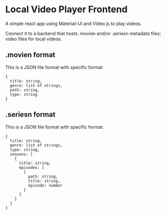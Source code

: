 # Local Video Player Frontend
A simple react app using Material-UI and Video.js to play videos. 

Connect it to a backend that hosts .movien and/or .seriesn metadata files; video files for local videos.

## .movien format
This is a JSON file format with specific format:

```
{
  title: string,
  genre: list of strings,
  path: string,
  type: string
}
```
## .seriesn format
This is a JSON file format with specific format:

```
{
  title: string,
  genre: list of strings,
  type: string,
  seasons: [
    {
      title: string,
      episodes: [
        {
          path: string,
          title: string,
          episode: number
        }
      ]
    }
  ]
}
```
